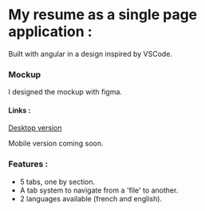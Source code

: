 <h1>My resume as a single page application :</h1>
<p>Built with angular in a design inspired by VSCode.</p>

<h3>Mockup</h3>
<p>I designed the mockup with figma.</p>

<h4>Links :</h4>
<a href="https://www.figma.com/proto/SMuJP8l5ViqWUbCLX21xUC/My-Resume?node-id=44%3A19477&scaling=scale-down&page-id=44%3A19476&starting-point-node-id=44%3A19477" target="_blank">Desktop version</a>
<p>Mobile version coming soon.</p>

<h3>Features :</h3>
<ul>
  <li>5 tabs, one by section.</li>
  <li>A tab system to navigate from a 'file' to another.</li>
  <li>2 languages available (french and english).</li>
</ul>
